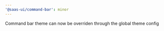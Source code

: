 ```yaml
---
'@saas-ui/command-bar': minor
---
```


Command bar theme can now be overriden through the global theme config
